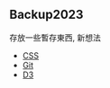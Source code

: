 ## Backup2023
存放一些暫存東西, 新想法
* [CSS](https://github.com/jscode1972/Backup2023/blob/main/CSS.md)
* [Git](https://github.com/jscode1972/Backup2023/blob/main/Git-%E7%89%88%E6%8E%A7%E6%8C%87%E4%BB%A4%E5%A4%A7%E5%85%A8.md)
* [D3](https://github.com/jscode1972/Backup2023/blob/main/d3.md)
